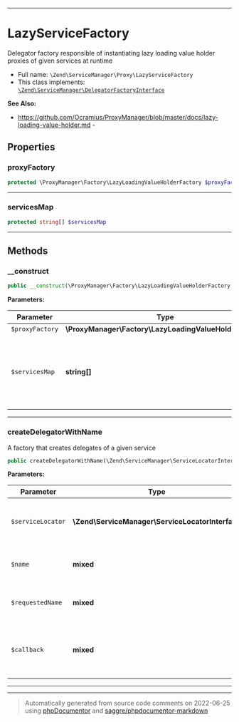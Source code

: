 ***

# LazyServiceFactory

Delegator factory responsible of instantiating lazy loading value holder proxies of
given services at runtime



* Full name: `\Zend\ServiceManager\Proxy\LazyServiceFactory`
* This class implements:
[`\Zend\ServiceManager\DelegatorFactoryInterface`](../DelegatorFactoryInterface.md)

**See Also:**

* https://github.com/Ocramius/ProxyManager/blob/master/docs/lazy-loading-value-holder.md - 



## Properties


### proxyFactory



```php
protected \ProxyManager\Factory\LazyLoadingValueHolderFactory $proxyFactory
```






***

### servicesMap



```php
protected string[] $servicesMap
```






***

## Methods


### __construct



```php
public __construct(\ProxyManager\Factory\LazyLoadingValueHolderFactory $proxyFactory, string[] $servicesMap): mixed
```








**Parameters:**

| Parameter | Type | Description |
|-----------|------|-------------|
| `$proxyFactory` | **\ProxyManager\Factory\LazyLoadingValueHolderFactory** |  |
| `$servicesMap` | **string[]** | a map of service names to class names of their<br />respective classes |




***

### createDelegatorWithName

A factory that creates delegates of a given service

```php
public createDelegatorWithName(\Zend\ServiceManager\ServiceLocatorInterface $serviceLocator, mixed $name, mixed $requestedName, mixed $callback): object|\ProxyManager\Proxy\LazyLoadingInterface|\ProxyManager\Proxy\ValueHolderInterface
```








**Parameters:**

| Parameter | Type | Description |
|-----------|------|-------------|
| `$serviceLocator` | **\Zend\ServiceManager\ServiceLocatorInterface** | the service locator which requested the service |
| `$name` | **mixed** | the normalized service name |
| `$requestedName` | **mixed** | the requested service name |
| `$callback` | **mixed** | the callback that is responsible for creating the service |




***


***
> Automatically generated from source code comments on 2022-06-25 using [phpDocumentor](http://www.phpdoc.org/) and [saggre/phpdocumentor-markdown](https://github.com/Saggre/phpDocumentor-markdown)
